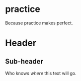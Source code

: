# practice
Because practice makes perfect.

# Header
## Sub-header
Who knows *where* this text will go.
